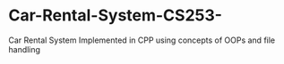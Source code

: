 # Car-Rental-System-CS253-
Car Rental System Implemented in CPP using concepts of OOPs and file handling
